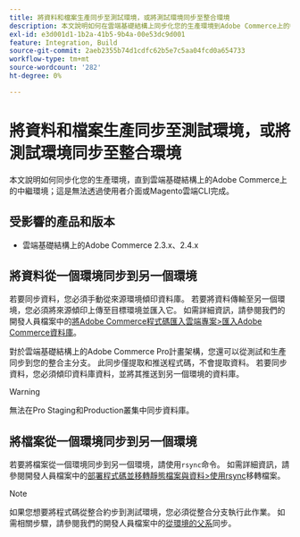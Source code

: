 ```yaml
---
title: 將資料和檔案生產同步至測試環境，或將測試環境同步至整合環境
description: 本文說明如何在雲端基礎結構上同步化您的生產環境到Adobe Commerce上的中繼環境；這是不可能的。
exl-id: e3d001d1-1b2a-41b5-9b4a-00e53dc9d001
feature: Integration, Build
source-git-commit: 2aeb2355b74d1cdfc62b5e7c5aa04fcd0a654733
workflow-type: tm+mt
source-wordcount: '282'
ht-degree: 0%

---
```


# 將資料和檔案生產同步至測試環境，或將測試環境同步至整合環境

本文說明如何同步化您的生產環境，直到雲端基礎結構上的Adobe Commerce上的中繼環境；這是無法透過使用者介面或Magento雲端CLI完成。

## 受影響的產品和版本

* 雲端基礎結構上的Adobe Commerce 2.3.x、2.4.x

## 將資料從一個環境同步到另一個環境

若要同步資料，您必須手動從來源環境傾印資料庫。 若要將資料傳輸至另一個環境，您必須將來源傾印上傳至目標環境並匯入它。 如需詳細資訊，請參閱我們的開發人員檔案中的[將Adobe Commerce程式碼匯入雲端專案>匯入Adobe Commerce資料庫](https://experienceleague.adobe.com/zh-hant/docs/commerce-cloud-service/user-guide/develop/deploy/staging-production)。

對於雲端基礎結構上的Adobe Commerce Pro計畫架構，您還可以從測試和生產同步到您的整合主分支。 此同步僅提取和推送程式碼，不會提取資料。 若要同步資料，您必須傾印資料庫資料，並將其推送到另一個環境的資料庫。

>[!WARNING]
>
>無法在Pro Staging和Production叢集中同步資料庫。

## 將檔案從一個環境同步到另一個環境

若要將檔案從一個環境同步到另一個環境，請使用`rsync`命令。 如需詳細資訊，請參閱開發人員檔案中的[部署程式碼並移轉靜態檔案與資料>使用rsync](https://experienceleague.adobe.com/zh-hant/docs/commerce-cloud-service/user-guide/develop/deploy/staging-production#migrate-files-using-rsync)移轉檔案。

>[!NOTE]
>
>如果您想要將程式碼從整合約步到測試環境，您必須從整合分支執行此作業。 如需相關步驟，請參閱我們的開發人員檔案中的[從環境的父系](/docs/commerce-cloud-service/user-guide/project/console-branches.html#sync-an-environment)同步。
